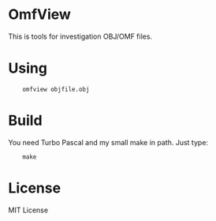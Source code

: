 # OmfView

This is tools for investigation OBJ/OMF files.

# Using

        omfview objfile.obj

# Build

You need Turbo Pascal and my small make in path.
Just type:

        make

# License

MIT License